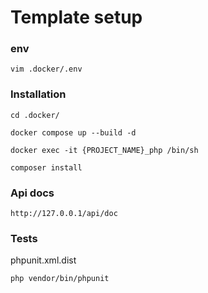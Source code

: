 # Template setup

### env
```
vim .docker/.env
```

### Installation
```
cd .docker/

docker compose up --build -d

docker exec -it {PROJECT_NAME}_php /bin/sh

composer install
```

### Api docs
```
http://127.0.0.1/api/doc
```

### Tests
phpunit.xml.dist
```
php vendor/bin/phpunit
```


